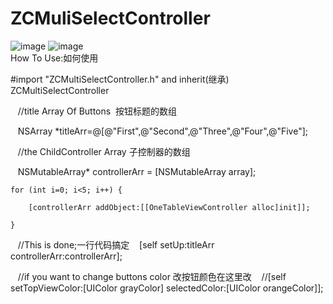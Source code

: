 # ZCMuliSelectController 
![image](https://github.com/yellowTiger/ZCMuliSelectController/blob/master/demoPic.png) 
![image](https://github.com/yellowTiger/ZCMuliSelectController/blob/master/333.gif)  
How To Use:如何使用

#import "ZCMultiSelectController.h" and inherit(继承) ZCMultiSelectController

    //title Array Of Buttons  按钮标题的数组
    
    NSArray *titleArr=@[@"First",@"Second",@"Three",@"Four",@"Five"];
    
    //the ChildController Array 子控制器的数组
    
    NSMutableArray* controllerArr = [NSMutableArray array];
    
    for (int i=0; i<5; i++) {
    
        [controllerArr addObject:[[OneTableViewController alloc]init]];
        
    }
    
    //This is done;一行代码搞定
    [self setUp:titleArr controllerArr:controllerArr];
    
    //if you want to change buttons color 改按钮颜色在这里改
    //[self setTopViewColor:[UIColor grayColor] selectedColor:[UIColor orangeColor]];

